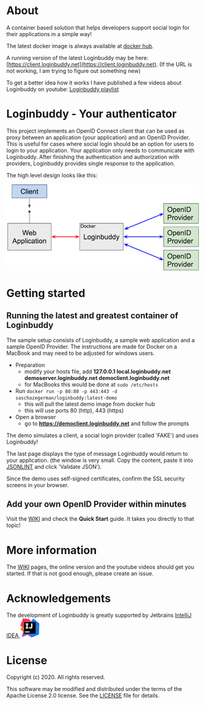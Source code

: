 # About

A container based solution that helps developers support social login for their applications in a simple way!

The latest docker image is always available at [docker hub](https://hub.docker.com/r/saschazegerman/loginbuddy/).

A running version of the latest Loginbuddy may be here: [https://client.loginbuddy.net](https://client.loginbuddy.net). (If the URL is not working, I am trying to figure out something new)

To get a better idea how it works I have published a few videos about Loginbuddy on youtube: [Loginbuddy playlist](https://www.youtube.com/playlist?list=PLcX_9uDXp_CR5vXTT8lxI94x7Esl8O78E)

# Loginbuddy - Your authenticator

This project implements an OpenID Connect client that can be used as proxy between an application (your application) and 
an OpenID Provider. This is useful for cases where social login should be an option for users to login to your 
application. Your application only needs to communicate with Loginbuddy. After finishing the authentication and authorization 
with providers, Loginbuddy provides single response to the application.

The high level design looks like this:

![alt overview](doc/simple_overview_01.png)

# Getting started

## Running the latest and greatest container of Loginbuddy

The sample setup consists of Loginbuddy, a sample web application and a sample OpenID Provider. The instructions are 
made for Docker on a MacBook and may need to be adjusted for windows users.

- Preparation
  - modify your hosts file, add **127.0.0.1 local.loginbuddy.net demoserver.loginbuddy.net democlient.loginbuddy.net**
  - for MacBooks this would be done at ```sudo /etc/hosts```
- Run ```docker run -p 80:80 -p 443:443 -d saschazegerman/loginbuddy:latest-demo```
  - this will pull the latest demo image from docker hub
  - this will use ports 80 (http), 443 (https)
- Open a browser
  - go to **https://democlient.loginbuddy.net** and follow the prompts

The demo simulates a client, a social login provider (called 'FAKE') and uses Loginbuddy!

The last page displays the type of message Loginbuddy would return to your application. (the window is very small. Copy the content, paste it into [JSONLINT](https://jsonlint.com) and click 'Validate JSON').

Since the demo uses self-signed certificates, confirm the SSL security screens in your browser.

## Add your own OpenID Provider within minutes

Visit the [WIKI](https://github.com/SaschaZeGerman/loginbuddy/wiki) and check the **Quick Start** guide. It takes you directly to that topic!

# More information

The [WIKI](https://github.com/SaschaZeGerman/loginbuddy/wiki) pages, the online version and the youtube videos should get you started. If that is not good enough,
 please create an issue.

# Acknowledgements

The development of Loginbuddy is greatly supported by Jetbrains [IntelliJ IDEA ![alt - IntelliJ IDEA](doc/intellij-logo.png)](https://www.jetbrains.com/?from=loginbuddy)

# License

Copyright (c) 2020. All rights reserved.

This software may be modified and distributed under the terms of the Apache License 2.0 license. See the [LICENSE](/LICENSE) file for details.